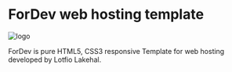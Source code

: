 # ForDev web hosting template

![logo](https://user-images.githubusercontent.com/18489496/36753682-3843f590-1c07-11e8-9531-94b077ff02a1.png)

ForDev is pure HTML5, CSS3 responsive Template for web hosting developed by Lotfio Lakehal. 